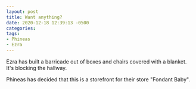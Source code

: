 ```yaml
---
layout: post
title: Want anything?
date: 2020-12-18 12:39:13 -0500
categories:
tags:
- Phineas
- Ezra
---
```


Ezra has built a barricade out of boxes and chairs covered with a blanket. It's blocking the hallway.

Phineas has decided that this is a storefront for their store "Fondant Baby".

